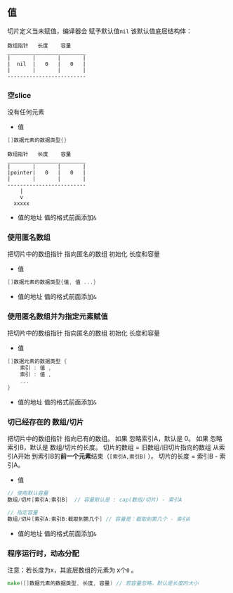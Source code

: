 ##  值
切片定义当未赋值，编译器会 赋予默认值`nil`
该默认值底层结构体：
```shell
数组指针   长度    容量
_________________________
|       |       |       |
|  nil  |   0   |   0   |
|       |       |       |
-------------------------
```



###   空slice
没有任何元素

* 值
```go
[]数据元素的数据类型{}
```
```shell
数组指针   长度    容量
_________________________
|       |       |       |
|pointer|   0   |   0   |
|       |       |       |
-------------------------
    |
	v
  xxxxx
```
* 值的地址
值的格式前面添加`&` 



###   使用匿名数组
把切片中的数组指针 指向匿名的数组
初始化 长度和容量

* 值
```go
[]数据元素的数据类型{值, 值 ...}
```
* 值的地址
值的格式前面添加`&` 



###   使用匿名数组并为指定元素赋值
把切片中的数组指针 指向匿名的数组
初始化 长度和容量

* 值
```go
[]数据元素的数据类型 {
	索引 : 值 ,
	索引 : 值 ,
	...
}
```
* 值的地址
值的格式前面添加`&` 



###   切已经存在的 数组/切片
把切片中的数组指针 指向已有的数组。
如果 忽略索引A，默认是 0。
如果 忽略索引B，默认是 数组/切片的长度。
切片的数组 = 旧数组/旧切片指向的数组 从索引A开始 到索引B的**前一个元素**结束（`[索引A,索引B)` ）。
切片的长度 = 索引B - 索引A。

* 值
```go
// 使用默认容量
数组/切片[索引A:索引B]	// 容量默认是 : cap(数组/切片) - 索引A
```
```go
// 指定容量
数组/切片[索引A:索引B:截取到第几个] // 容量是：截取到第几个 - 索引A
```
* 值的地址
值的格式前面添加`&` 



###   程序运行时，动态分配
注意：若长度为x，其底层数组的元素为 x个`0` 。

```go
make([]数据元素的数据类型, 长度, 容量) // 若容量忽略，默认是长度的大小
```
